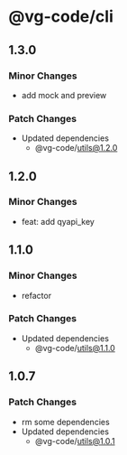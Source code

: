 # @vg-code/cli

## 1.3.0

### Minor Changes

- add mock and preview

### Patch Changes

- Updated dependencies
  - @vg-code/utils@1.2.0

## 1.2.0

### Minor Changes

- feat: add qyapi_key

## 1.1.0

### Minor Changes

- refactor

### Patch Changes

- Updated dependencies
  - @vg-code/utils@1.1.0

## 1.0.7

### Patch Changes

- rm some dependencies
- Updated dependencies
  - @vg-code/utils@1.0.1
